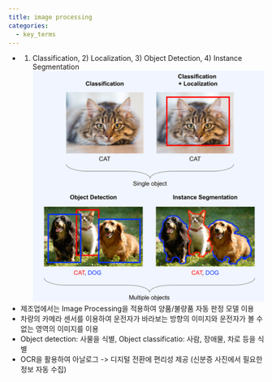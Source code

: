 ```yaml
---
title: image processing
categories:
  - key_terms
---
```


- 1) Classification, 2) Localization, 3) Object Detection, 4) Instance Segmentation
     ![image](https://github.com/code7ssage/code7ssage.github.io/blob/master/assets/attached%20file/Pasted%20image%2020240103114234.png?raw=true)
 - 제조업에서는 Image Processing을 적용하여 양품/불량품 자동 판정 모델 이용 
 - 차량의 카메라 센서를 이용하여 운전자가 바라보는 방향의 이미지와 운전자가 볼 수 없는 영역의 이미지를 이용
 - Object detection: 사물을 식별, Object classificatio: 사람, 장애물, 차로 등을 식별 
 - OCR을 활용하여 아날로그 -> 디지털 전환에 편리성 제공 (신분증 사진에서 필요한 정보 자동 수집)
